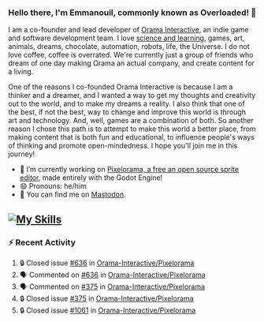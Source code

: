 ### Hello there, I'm Emmanouil, commonly known as Overloaded! 👋
I am a co-founder and lead developer of [Orama Interactive](https://www.oramainteractive.com/), an indie game and software development team. I love [science and learning](https://github.com/OverloadedOrama/KnowledgeBase), games, art, animals, dreams, chocolate, automation, robots, life, the Universe. I do not love coffee, coffee is overrated. We're currently just a group of friends who dream of one day making Orama an actual company, and create content for a living.

One of the reasons I co-founded Orama Interactive is because I am a thinker and a dreamer, and I wanted a way to get my thoughts and creativity out to the world, and to make my dreams a reality. I also think that one of the best, if not the best, way to change and improve this world is through art and technology. And, well, games are a combination of both. So another reason I chose this path is to attempt to make this world a better place, from making content that is both fun and educational, to influence people's ways of thinking and promote open-mindedness. I hope you'll join me in this journey!

- 🔭 I’m currently working on [Pixelorama, a free an open source sprite editor](https://github.com/Orama-Interactive/Pixelorama), made entirely with the Godot Engine!
- 😄 Pronouns: he/him
- 🐘 You can find me on <a rel="me" href="https://mastodon.social/@Overloaded">Mastodon</a>.

[![My Skills](https://skillicons.dev/icons?i=godot,py,cpp,cs,git,linux,html)](https://skillicons.dev)
---

### :zap: Recent Activity

<!--START_SECTION:activity-->
1. 🔒 Closed issue [#636](https://github.com/Orama-Interactive/Pixelorama/issues/636) in [Orama-Interactive/Pixelorama](https://github.com/Orama-Interactive/Pixelorama)
2. 🗣 Commented on [#636](https://github.com/Orama-Interactive/Pixelorama/issues/636#issuecomment-2261511843) in [Orama-Interactive/Pixelorama](https://github.com/Orama-Interactive/Pixelorama)
3. 🗣 Commented on [#375](https://github.com/Orama-Interactive/Pixelorama/issues/375#issuecomment-2261509218) in [Orama-Interactive/Pixelorama](https://github.com/Orama-Interactive/Pixelorama)
4. 🔒 Closed issue [#375](https://github.com/Orama-Interactive/Pixelorama/issues/375) in [Orama-Interactive/Pixelorama](https://github.com/Orama-Interactive/Pixelorama)
5. 🔒 Closed issue [#1061](https://github.com/Orama-Interactive/Pixelorama/issues/1061) in [Orama-Interactive/Pixelorama](https://github.com/Orama-Interactive/Pixelorama)
<!--END_SECTION:activity-->

<!--
**OverloadedOrama/OverloadedOrama** is a ✨ _special_ ✨ repository because its `README.md` (this file) appears on your GitHub profile.

Here are some ideas to get you started:

- 👯 I’m looking to collaborate on ...
- 🤔 I’m looking for help with ...
- 💬 Ask me about ...
- 📫 How to reach me: ...
- ⚡ Fun fact: ...
-->
